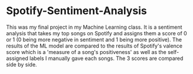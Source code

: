 # Spotify-Sentiment-Analysis
This was my final project in my Machine Learning class. It is a sentiment analysis that takes my top songs on Spotify and assigns them a score of 0 or 1 (0 being more negative in sentiment and 1 being more positive). The results of the ML model are compared to the results of Spotify's valence score which is a 'measure of a song's positiveness' as well as the self-assigned labels I manually gave each songs. The 3 scores are compared side by side. 
